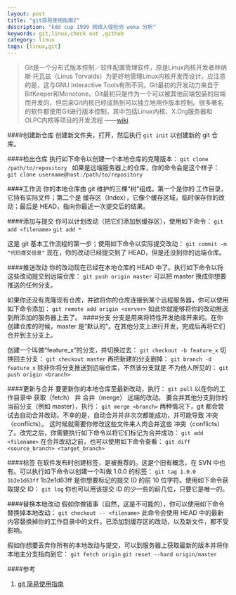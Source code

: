 ```yaml
---
layout: post
title: "git简易使用指南2"
description: "kdd cup 1999 网络入侵检测 weka 分析"
keywords: git,linux,check out ,github
category: linux
tags: [linux,git]
---
```



>Git是一个分布式版本控制／软件配置管理软件，原是Linux内核开发者林纳斯·托瓦兹（Linus Torvalds）为更好地管理Linux内核开发而设计。应注意的是，这与GNU Interactive Tools有所不同。Git最初的开发动力来自于BitKeeper和Monotone。Git最初只是作为一个可以被其他前端包装的后端而开发的，但后来Git内核已经成熟到可以独立地用作版本控制。很多著名的软件都使用Git进行版本控制，其中包括Linux内核、X.Org服务器和OLPC内核等项目的开发流程             ——[wiki](http://zh.wikipedia.org/wiki/Git)

####创建新仓库
创建新文件夹，打开，然后执行 
`git init`
以创建新的 git 仓库。

####检出仓库
执行如下命令以创建一个本地仓库的克隆版本：
`git clone /path/to/repository `
如果是远端服务器上的仓库，你的命令会是这个样子：
`git clone username@host:/path/to/repository`

<!-- more -->

####工作流
你的本地仓库由 git 维护的三棵“树”组成。第一个是你的 工作目录，它持有实际文件；第二个是 缓存区（Index），它像个缓存区域，临时保存你的改动；最后是 HEAD，指向你最近一次提交后的结果。

####添加与提交
你可以计划改动（把它们添加到缓存区），使用如下命令：
`git add <filename>`
`git add *`

这是 git 基本工作流程的第一步；使用如下命令以实际提交改动：
`git commit -m "代码提交信息"`
现在，你的改动已经提交到了 HEAD，但是还没到你的远端仓库。

####推送改动
你的改动现在已经在本地仓库的 HEAD 中了。执行如下命令以将这些改动提交到远端仓库：
`git push origin master`
可以把 master 换成你想要推送的任何分支。 

如果你还没有克隆现有仓库，并欲将你的仓库连接到某个远程服务器，你可以使用如下命令添加：
`git remote add origin <server>`
如此你就能够将你的改动推送到所添加的服务器上去了。
####分支
分支是用来将特性开发绝缘开来的。在你创建仓库的时候，master 是“默认的”。在其他分支上进行开发，完成后再将它们合并到主分支上。


创建一个叫做“feature_x”的分支，并切换过去：
`git checkout -b feature_x`
切换回主分支：
`git checkout master`
再把新建的分支删掉：
`git branch -d feature_x`
除非你将分支推送到远端仓库，不然该分支就是 不为他人所见的：
`git push origin <branch>`

####更新与合并
要更新你的本地仓库至最新改动，执行：
`git pull`
以在你的工作目录中 获取（fetch） 并 合并（merge） 远端的改动。
要合并其他分支到你的当前分支（例如 master），执行：
`git merge <branch>`
两种情况下，git 都会尝试去自动合并改动。不幸的是，自动合并并非次次都能成功，并可能导致 冲突（conflicts）。 这时候就需要你修改这些文件来人肉合并这些 冲突（conflicts） 了。改完之后，你需要执行如下命令以将它们标记为合并成功：
`git add <filename>`
在合并改动之前，也可以使用如下命令查看：
`git diff <source_branch> <target_branch>`

####标签
在软件发布时创建标签，是被推荐的。这是个旧有概念，在 SVN 中也有。可以执行如下命令以创建一个叫做 1.0.0 的标签：
`git tag 1.0.0 1b2e1d63ff`
1b2e1d63ff 是你想要标记的提交 ID 的前 10 位字符。使用如下命令获取提交 ID：
`git log`
你也可以用该提交 ID 的少一些的前几位，只要它是唯一的。

####替换本地改动
假如你做错事（自然，这是不可能的），你可以使用如下命令替换掉本地改动：
`git checkout -- <filename>`
此命令会使用 HEAD 中的最新内容替换掉你的工作目录中的文件。已添加到缓存区的改动，以及新文件，都不受影响。

假如你想要丢弃你所有的本地改动与提交，可以到服务器上获取最新的版本并将你本地主分支指向到它：
`git fetch origin`
`git reset --hard origin/master`

####参考

1. [git 简易使用指南](http://www.bootcss.com/p/git-guide/)








